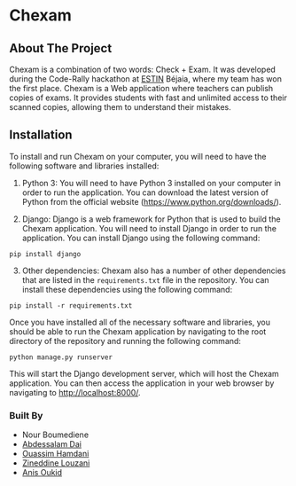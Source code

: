 # Chexam

## About The Project

Chexam is a combination of two words: Check + Exam. It was developed during the Code-Rally hackathon at <a href="https://estin.dz" target="_blank">ESTIN</a> Béjaia, where my team has won the first place. Chexam is a Web application where teachers can publish copies of exams. It provides students with fast and unlimited access to their scanned copies, allowing them to understand their mistakes.

## Installation
To install and run Chexam on your computer, you will need to have the following software and libraries installed:

1. Python 3: You will need to have Python 3 installed on your computer in order to run the application. You can download the latest version of Python from the official website (https://www.python.org/downloads/).

2. Django: Django is a web framework for Python that is used to build the Chexam application. You will need to install Django in order to run the application. You can install Django using the following command:

```
pip install django
```

3. Other dependencies: Chexam also has a number of other dependencies that are listed in the `requirements.txt` file in the repository. You can install these dependencies using the following command:

```
pip install -r requirements.txt
```

Once you have installed all of the necessary software and libraries, you should be able to run the Chexam application by navigating to the root directory of the repository and running the following command:

```
python manage.py runserver
```

This will start the Django development server, which will host the Chexam application. You can then access the application in your web browser by navigating to <a href="http://localhost:8000/">http://localhost:8000/</a>.

### Built By
* Nour Boumediene
* <a href="https://github.com/abdessalam-dai/" target="_blank">Abdessalam Dai</a>
* <a href="https://github.com/Ouassim-Hamdani" target="_blank">Ouassim Hamdani</a>
* <a href="https://github.com/louzanizineddine" target="_blank">Zineddine Louzani</a>
* <a href="https://github.com/ObamaOnline" target="_blank">Anis Oukid</a>
